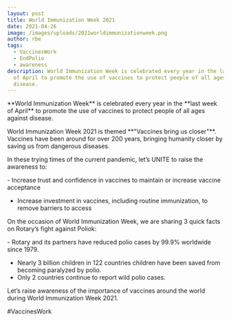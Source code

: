 ```yaml
---
layout: post
title: World Immunization Week 2021
date: 2021-04-26
image: /images/uploads/2021worldimmunizationweek.png
author: rbe
tags:
  - VaccinesWork
  - EndPolio
  - awareness
description: World Immunization Week is celebrated every year in the last week
  of April to promote the use of vaccines to protect people of all ages against
  disease.
---
```

\*\*World Immunization Week\*\* is celebrated every year in the \*\*last week of April\*\* to promote the use of vaccines to protect people of all ages against disease.

World Immunization Week 2021 is themed \*\*"Vaccines bring us closer"\*\*. Vaccines have been around for over 200 years, bringing humanity closer by saving us from dangerous diseases.

In these trying times of the current pandemic, let’s UNITE to raise the awareness to:

\- Increase trust and confidence in vaccines to maintain or increase vaccine acceptance
- Increase investment in vaccines, including routine immunization, to remove barriers to access

On the occasion of World Immunization Week, we are sharing 3 quick facts on Rotary’s fight against Poliok:

\- Rotary and its partners have reduced polio cases by 99.9% worldwide since 1979.
- Nearly 3 billion children in 122 countries children have been saved from becoming paralyzed by polio.
- Only 2 countries continue to report wild polio cases.

Let’s raise awareness of the importance of vaccines around the world during World Immunization Week 2021.

\#VaccinesWork